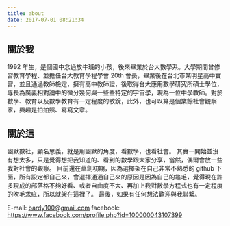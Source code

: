 ```yaml
---
title: about
date: 2017-07-01 08:21:34
---
```



## 關於我 ##
1992 年生，是個國中念過放牛班的小孩，後來畢業於台大數學系。大學期間曾修習教育學程、並擔任台大教育學程學會 20th 會長，畢業後在台北市某明星高中實習，並且通過教師檢定，擁有高中教師證，後取得台大應用數學研究所碩士學位，專長為廣義相對論中的微分幾何與一些些特定的宇宙學，現為一位中學教師。對於數學、教育以及數學教育有一定程度的敏銳，此外，也可以算是個業餘社會觀察家，興趣是拍拍照、寫寫文章。

## 關於這 ##
幽默數社，顧名思義，就是用幽默的角度，看數學，也看社會。
其實一開始並沒有想太多，只是覺得想把我知道的、看到的數學跟大家分享，當然，偶爾會放一些我對社會的觀察。
目前還在草創初期，因為選擇架在自己非常不熟悉的 github 下面，所有設定都自己來，會選擇通通自己來的原因是因為自己的龜毛，覺得現在許多現成的部落格不夠好看、或者自由度不大、再加上我對數學方程式也有一定程度的吹毛求疵，所以就架在這裡了。
最後，如果有任何想法歡迎與我聯繫。

E-mail: bardy100@gmail.com
facebook: https://www.facebook.com/profile.php?id=100000043107399